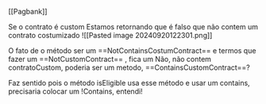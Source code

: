 [[Pagbank]]

Se o contrato é custom
Estamos retornando que é falso que não contem um contrato costumizado
![[Pasted image 20240920122301.png]]

O fato de o método ser um ==NotContainsCostumContract== e termos que fazer um ==NotCustomContract== , fica um Não, não contem contratoCustom, poderia ser um metodo, ==ContainsCustomContract==?

Faz sentido pois o método isEligible usa esse método e usar um contains, precisaria colocar um !Contains, entendi!